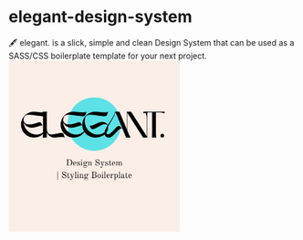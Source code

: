 # elegant-design-system
🖋 elegant. is a slick, simple and clean Design System that can be used as a SASS/CSS boilerplate template for your next project.
<img src="img/logo-white.png" alt="Logo" width="300" height="300">
